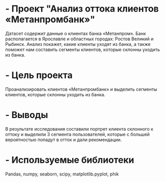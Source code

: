 # -  Проект "Анализ оттока клиентов «Метанпромбанк»"
Датасет содержит данные о клиентах банка «Метанпром». Банк располагается в Ярославле и областных городах: Ростов Великий и Рыбинск. Анализ покажет, какие клиенты уходят из банка, а также поможет нам составить сегменты клиентов, которые склонны уходить из банка.
# - Цель проекта
Проанализировать клиентов «Метанпромбанк» и выделить сегменты клиентов, которые склонны уходить из банка.
# - Выводы
В результате исследования составили портрет клиента склонного к оттоку и выделили 3 сегмента пользователей, которые с большей вероятностью попадут в отток и дали рекомендации.
# - Используемые библиотеки
Pandas, numpy, seaborn, scipy, matplotlib.pyplot, phik
